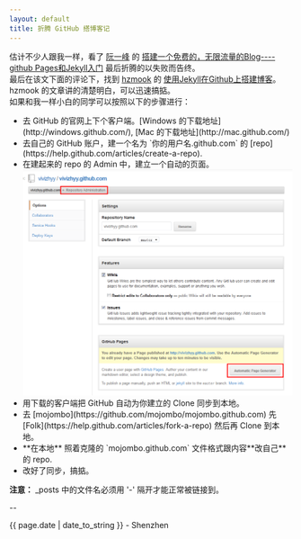 ```yaml
---
layout: default
title: 折腾 GitHub 搭博客记
---
```


估计不少人跟我一样，看了 [阮一峰](ruanyifeng.com) 的 [搭建一个免费的，无限流量的Blog----github Pages和Jekyll入门](http://www.wumii.com/item/3LgSyDNH) 最后折腾的以失败而告终。  
最后在该文下面的评论下，找到 [hzmook](http://hzmook.github.com) 的 [使用Jekyll在Github上搭建博客](http://hzmook.github.com/2012/07/01/use-jekyll-build-blog-on-github.html)。hzmook 的文章讲的清楚明白，可以迅速搞掂。  
如果和我一样小白的同学可以按照以下的步骤进行：  
<ul>
<li>去 GitHub 的官网上下个客户端。[Windows 的下载地址](http://windows.github.com/), [Mac 的下载地址](http://mac.github.com/)</li>  
<li>去自己的 GitHub 账户，建一个名为 `你的用户名.github.com` 的 [repo](https://help.github.com/articles/create-a-repo).</li>  
<li>在建起来的 repo 的 Admin 中，建立一个自动的页面。  
<img alt="点击按钮创建自动的 Page" width="580" src="/image/QQ截图20120907122107.png"/></li>  
<li>用下载的客户端把 GitHub 自动为你建立的 Clone 同步到本地。</li>  
<li>去 [mojombo](https://github.com/mojombo/mojombo.github.com) 先 [Folk](https://help.github.com/articles/fork-a-repo) 然后再 Clone 到本地。</li>  
<li>**在本地** 照着克隆的 `mojombo.github.com` 文件格式跟内容**改自己**的 repo.</li>  
<li>改好了同步，搞掂。</li> 
</ul>
  
**注意：** _posts 中的文件名必须用 '-' 隔开才能正常被链接到。

--
<p class="meta">{{ page.date | date_to_string }} - Shenzhen</p>